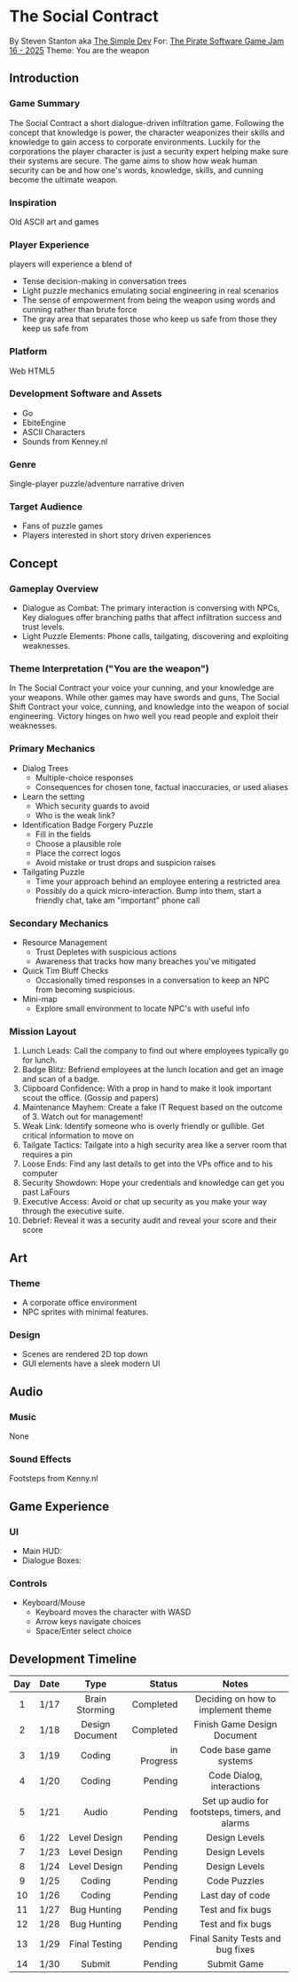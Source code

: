 # The Social Contract

By Steven Stanton aka [The Simple Dev](http://thesimpledev.com)
For: [The Pirate Software Game Jam 16 - 2025](https://itch.io/jam/pirate)
Theme: You are the weapon

## Introduction

### Game Summary

The Social Contract a short dialogue-driven infiltration game. Following the concept that knowledge is power, the character weaponizes their skills and knowledge to gain access to corporate environments. Luckily for the corporations the player character is just a security expert helping make sure their systems are secure. The game aims to show how weak human security can be and how one's words, knowledge, skills, and cunning become the ultimate weapon.

### Inspiration

Old ASCII art and games

### Player Experience

players will experience a blend of

- Tense decision-making in conversation trees
- Light puzzle mechanics emulating social engineering in real scenarios
- The sense of empowerment from being the weapon using words and cunning rather than brute force
- The gray area that separates those who keep us safe from those they keep us safe from

### Platform

Web HTML5

### Development Software and Assets

- Go
- EbiteEngine
- ASCII Characters
- Sounds from Kenney.nl

### Genre

Single-player puzzle/adventure narrative driven

### Target Audience

- Fans of puzzle games
- Players interested in short story driven experiences

## Concept

### Gameplay Overview

- Dialogue as Combat: The primary interaction is conversing with NPCs, Key dialogues offer branching paths that affect infiltration success and trust levels.
- Light Puzzle Elements: Phone calls, tailgating, discovering and exploiting weaknesses.

### Theme Interpretation ("You are the weapon")

In The Social Contract your voice your cunning, and your knowledge are your weapons. While other games may have swords and guns, The Social Shift Contract your voice, cunning, and knowledge into the weapon of social engineering. Victory hinges on hwo well you read people and exploit their weaknesses.

### Primary Mechanics

- Dialog Trees
  - Multiple-choice responses
  - Consequences for chosen tone, factual inaccuracies, or used aliases
- Learn the setting
  - Which security guards to avoid
  - Who is the weak link?
- Identification Badge Forgery Puzzle
  - Fill in the fields
  - Choose a plausible role
  - Place the correct logos
  - Avoid mistake or trust drops and suspicion raises
- Tailgating Puzzle
  - Time your approach behind an employee entering a restricted area
  - Possibly do a quick micro-interaction. Bump into them, start a friendly chat, take am "important" phone call

### Secondary Mechanics

- Resource Management
  - Trust Depletes with suspicious actions
  - Awareness that tracks how many breaches you've mitigated
- Quick Tim Bluff Checks
  - Occasionally timed responses in a conversation to keep an NPC from becoming suspicious.
- Mini-map
  - Explore small environment to locate NPC's with useful info

### Mission Layout

1. Lunch Leads: Call the company to find out where employees typically go for lunch.
2. Badge Blitz: Befriend employees at the lunch location and get an image and scan of a badge.
3. Clipboard Confidence: With a prop in hand to make it look important scout the office. (Gossip and papers)
4. Maintenance Mayhem: Create a fake IT Request based on the outcome of 3. Watch out for management!
5. Weak Link: Identify someone who is overly friendly or gullible. Get critical information to move on
6. Tailgate Tactics: Tailgate into a high security area like a server room that requires a pin
7. Loose Ends: Find any last details to get into the VPs office and to his computer
8. Security Showdown: Hope your credentials and knowledge can get you past LaFours
9. Executive Access: Avoid or chat up security as you make your way through the executive suite.
10. Debrief: Reveal it was a security audit and reveal your score and their score

## Art

### Theme

- A corporate office environment
- NPC sprites with minimal features.

### Design

- Scenes are rendered 2D top down
- GUI elements have a sleek modern UI

## Audio

### Music

None

### Sound Effects

Footsteps from Kenny.nl

## Game Experience

### UI

- Main HUD:
- Dialogue Boxes:

### Controls

- Keyboard/Mouse
  - Keyboard moves the character with WASD
  - Arrow keys navigate choices
  - Space/Enter select choice

## Development Timeline

| Day | Date |      Type       |      Status |                     Notes                      |
| :-: | :--: | :-------------: | ----------: | :--------------------------------------------: |
|  1  | 1/17 | Brain Storming  |   Completed |       Deciding on how to implement theme       |
|  2  | 1/18 | Design Document |   Completed |          Finish Game Design Document           |
|  3  | 1/19 |     Coding      | in Progress |             Code base game systems             |
|  4  | 1/20 |     Coding      |     Pending |           Code Dialog, interactions            |
|  5  | 1/21 |      Audio      |     Pending | Set up audio for footsteps, timers, and alarms |
|  6  | 1/22 |  Level Design   |     Pending |                 Design Levels                  |
|  7  | 1/23 |  Level Design   |     Pending |                 Design Levels                  |
|  8  | 1/24 |  Level Design   |     Pending |                 Design Levels                  |
|  9  | 1/25 |     Coding      |     Pending |                  Code Puzzles                  |
| 10  | 1/26 |     Coding      |     Pending |                Last day of code                |
| 11  | 1/27 |   Bug Hunting   |     Pending |               Test and fix bugs                |
| 12  | 1/28 |   Bug Hunting   |     Pending |               Test and fix bugs                |
| 13  | 1/29 |  Final Testing  |     Pending |        Final Sanity Tests and bug fixes        |
| 14  | 1/30 |     Submit      |     Pending |                  Submit Game                   |
